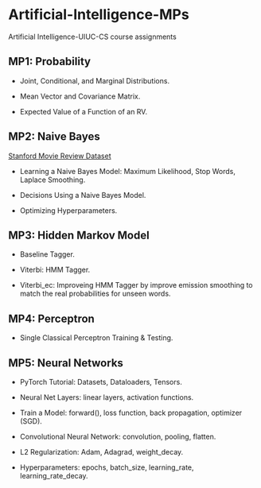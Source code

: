 # Artificial-Intelligence-MPs
Artificial Intelligence-UIUC-CS course assignments

## MP1: Probability
 *  Joint, Conditional, and Marginal Distributions.

 *  Mean Vector and Covariance Matrix.

 *  Expected Value of a Function of an RV.

## MP2: Naive Bayes
[Stanford Movie Review Dataset](https://ai.stanford.edu/~amaas/data/sentiment/)

 *  Learning a Naive Bayes Model: Maximum Likelihood, Stop Words, Laplace Smoothing.

 *  Decisions Using a Naive Bayes Model.

 *  Optimizing Hyperparameters.

## MP3: Hidden Markov Model
 *  Baseline Tagger.

 *  Viterbi: HMM Tagger.

 *  Viterbi_ec: Improveing HMM Tagger by improve emission smoothing to match the real probabilities for unseen words.

## MP4: Perceptron
 *  Single Classical Perceptron Training & Testing.

## MP5: Neural Networks
 *  PyTorch Tutorial: Datasets, Dataloaders, Tensors.

 *  Neural Net Layers: linear layers, activation functions.

 *  Train a Model: forward(), loss function, back propagation, optimizer (SGD).

 *  Convolutional Neural Network: convolution, pooling, flatten.

 *  L2 Regularization: Adam, Adagrad, weight_decay.

 *  Hyperparameters: epochs, batch_size, learning_rate, learning_rate_decay.
